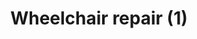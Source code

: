--- 
layout: gallery
draft: false
docset: transportation
docsetTitle: Transportation access
bundle: walking
bundleTitle: Walking
date: 
displaydate: 
title: Wheelchair repair (1)
author: 
citation: 
featured: wheelchair-repair1.jpg
featuredAlt: 
detailedDescr: 
embed: 
embedTitle: 
text: 
mapembed: 
audio: 
audioTitle: 
audioTranscript: 
video: 
videoTitle: 
relTitle: 
relImg: 
relImgAlt: 
relLink: 
eventname: 
caption: 
archive_source: 
source_link: 
copyright: 
--- 